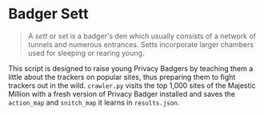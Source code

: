 # Badger Sett

> A *sett* or set is a badger's den which usually consists of a network of tunnels
  and numerous entrances. Setts incorporate larger chambers used for sleeping or
  rearing young.

This script is designed to raise young Privacy Badgers by teaching them a little
about the trackers on popular sites, thus preparing them to fight trackers out
in the wild. `crawler.py` visits the top 1,000 sites of the Majestic Million
with a fresh version of Privacy Badger installed and saves the `action_map` and
`snitch_map` it learns in `results.json`. 
